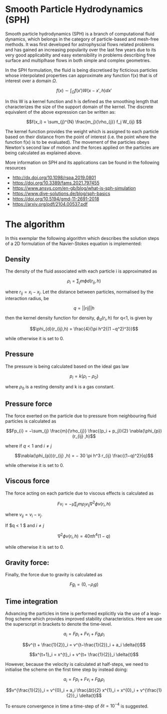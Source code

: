 # Smooth Particle Hydrodynamics (SPH)
Smooth particle hydrodynamics (SPH) is a branch of computational fluid dynamics, which belongs in the category of particle-based and mesh-free methods. It was first developed for astrophyscial flows related problems and has gained an increasing popularity over the last few years due to its very good applicabilty and easy extensibility in problems describing free surface and multiplhase flows in both simple and complex geometries.

In the SPH formulation, the fluid is being discretised by ficticious particles whose interpolated properties can approximate any function f(x) that is of interest over a domain $\Omega$.


$$f(x) \sim \int_{\Omega} f(x')W(x-x',h)dx'$$


In this  W is a kernel function and h is defined as the smoothing length that characterizes the size of the support domain of the kernel. The discrete equivalent of the above expression can be written as:

$$f(x_i) = \sum_{j}^{N} \frac{m_j}{\rho_{j}} f_j W_{ij} $$

The kernel function provides the weight which is assigned to each particle based on their distance from the point of interest (i.e. the point where the function f(x) is to be evaluated). The movement of the particles obeys Newton's second law of motion and the forces applied on the particles are being calculated as explained above.

More information on SPH and its applications can be found in the following resources

- http://dx.doi.org/10.1098/rspa.2019.0801
- https://doi.org/10.3389/fams.2021.797455
- https://www.ansys.com/en-gb/blog/what-is-sph-simulation
- https://www.dive-solutions.de/blog/sph-basics
- https://doi.org/10.5194/gmd-11-2691-2018
- https://arxiv.org/pdf/2104.00537.pdf

# The algorithm
In this exemplar the following algorithm which describes the solution steps of a 2D formulation of the Navier-Stokes equation is implemented:

## Density 

The density of the fluid associated with each particle i is approximated as

$$\rho_i = \sum_{j} m \phi d(r_{ij} ,h)  $$

where $r_{ij} = x_{i} −x_{j}$. Let the distance between particles, normalised by the interaction radius, be 

$$q = ||rij|| h $$

then the kernel density function for density, $\phi_{d}(r_{i},h)$ for q<1, is given by 

$$\phi_{d}(r_{ij},h) = \frac{4}{\pi h^2{(1 −q^2)^3}}$$ 

while otherwise it is set to 0.
 
## Pressure

The pressure is being calculated based on the ideal gas law

$$p_i = k(\rho_{i} −\rho_{0})$$

where $\rho_{0}$ is a resting density and k is a gas constant.


## Pressure force

The force exerted on the particle due to pressure from neighbouring fluid particles is calculated as

$$Fp_{i} = −\sum_{j} \frac{m}{\rho_{j}} \frac{(p_i + p_j)}{2} \nabla(\phi_{p})(r_{ij} ,h)$$ 

where if $q < 1$ and $i \neq j$ 

$$\nabla(\phi_{p})(r_{ij} ,h) = − 30 \pi h^3 r_{ij} \frac{(1−q)^2}{q}$$

while otherwise it is set to 0.

## Viscous force

The force acting on each particle due to viscous effects is calculated as

$$Fv_i = −\mu \sum_{j} m\rho_{j} v_{ij} \nabla^{2} \phi v(r_i,h)$$

where $v_{ij} = v_i −v_j$. 

If $q < 1 $ and $i \neq j$

$$\nabla^{2} \phi v(r_i,h) = 40 \pi h^4 (1 −q)$$

while otherwise it is set to 0.

## Gravity force: 

Finally, the force due to gravity is calculated as

$$Fg_i = (0, −\rho_{i}g)$$


## Time integration

Advancing the particles in time is performed explicitly via the use of a leap-frog scheme which provides improved stability characteristics.  Here we use the superscript in brackets to denote the time-level.

$$a_i = Fp_i + Fv_i + Fg_i \rho_{i}$$

$$v^{t + \frac{1}{2}}_i = v^{t−\frac{1}{2}}_i + a_i \delta{t}$$

$$x^{t+1}_i = x^{t}_i + v^{t+ \frac{1}{2}}_i \delta{t}$$

However, because the velocity is calculated at half-steps, we need to initialise the scheme on the first time step by instead doing:

$$a_i = Fp_i + Fv_i + Fg_i \rho_{i}$$

$$v^{\frac{1}{2}}_i = v^{0}_i + a_i \frac{∆t}{2} x^{1}_i = x^{0}_i + v^{\frac{1}{2}}_i \delta{t}$$

To ensure convergence in time a time-step of $\delta{t} = 10^{−4}$ is suggested.